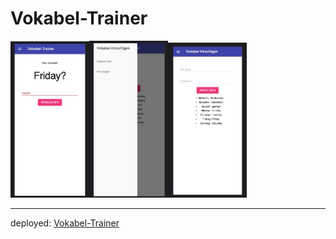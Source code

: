 # Vokabel-Trainer

<img src="images/app%20screenshot%201.jpg"  width=25% height=30%><img src="images/app%20screenshot%202.jpg"  width=25% height=30%><img src="images/app%20screenshot%203.jpg"  width=25% height=30%>

___

deployed: [Vokabel-Trainer](sparkly-piroshki-649e46.netlify.app)